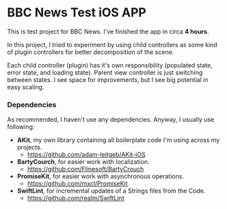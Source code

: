 # BBC News Test iOS APP

This is test project for BBC News. I've finished the app in circa **4 hours**. 

In this project, I tried to experiment by using child controllers as some kind of plugin controllers for better decomposition of the scene. 

Each child controller (plugin) has it's own responsibility (populated state, error state, and loading state). Parent view controller is just switching between states. I see space for improvements, but I see big potential in easy scaling. 

### Dependencies

As recommended, I haven't use any dependencies. Anyway, I usually use following:

- **AKit**, my own library containing all boilerplate code I'm using across my projects.
  - https://github.com/adam-leitgeb/AKit-iOS
- **BartyCourch**, for easier work with localization.
  - https://github.com/Flinesoft/BartyCrouch
- **PromiseKit**, for easier work with asynchronous operations.
  - https://github.com/mxcl/PromiseKit
- **SwiftLint**, for incremental updates of a Strings files from the Code.
  - https://github.com/realm/SwiftLint
